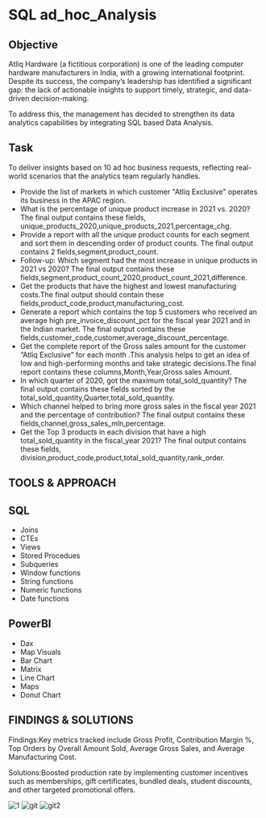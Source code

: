# SQL ad_hoc_Analysis
## Objective
Atliq Hardware (a fictitious corporation) is one of the leading computer hardware manufacturers in India, with a growing international footprint. Despite its success, the company’s leadership has identified a significant gap: the lack of actionable insights to support timely, strategic, and data-driven decision-making.

To address this, the management has decided to strengthen its data analytics capabilities by integrating SQL based Data Analysis.
## Task
 To deliver insights based on 10 ad hoc business requests, reflecting real-world scenarios that the analytics team regularly handles.
 - Provide the list of markets in which customer  "Atliq  Exclusive"  operates its business in the  APAC  region.
 - What is the percentage of unique product increase in 2021 vs. 2020? The final output contains these fields, unique_products_2020,unique_products_2021,percentage_chg.
 - Provide a report with all the unique product counts for each  segment  and sort them in descending order of product counts. The final output contains 2 fields,segment,product_count.
 - Follow-up: Which segment had the most increase in unique products in 2021 vs 2020? The final output contains these fields,segment,product_count_2020,product_count_2021,difference.
 - Get the products that have the highest and lowest manufacturing costs.The final output should contain these fields,product_code,product,manufacturing_cost.
 - Generate a report which contains the top 5 customers who received an average high  pre_invoice_discount_pct  for the  fiscal  year 2021  and in the Indian market. The final output contains these fields,customer_code,customer,average_discount_percentage.
 -  Get the complete report of the Gross sales amount for the customer  “Atliq Exclusive”  for each month  .This analysis helps to  get an idea of low and high-performing months and take strategic decisions.The final report contains these columns,Month,Year,Gross sales Amount.
 - In which quarter of 2020, got the maximum total_sold_quantity? The final output contains these fields sorted by the total_sold_quantity,Quarter,total_sold_quantity.
 - Which channel helped to bring more gross sales in the fiscal year 2021 and the percentage of contribution?  The final output  contains these fields,channel,gross_sales_mln,percentage.
 -  Get the Top 3 products in each division that have a high total_sold_quantity in the fiscal_year 2021? The final output contains these fields, division,product_code,product,total_sold_quantity,rank_order.
## TOOLS & APPROACH 
## SQL
- Joins
- CTEs
- Views
- Stored Procedues
- Subqueries
- Window functions
- String functions
- Numeric functions
- Date functions
## PowerBI
-  Dax
-  Map Visuals
-  Bar Chart
-  Matrix
-  Line Chart
-  Maps
-  Donut Chart
## FINDINGS & SOLUTIONS
Findings:Key metrics tracked include Gross Profit, Contribution Margin %, Top Orders by Overall Amount Sold, Average Gross Sales, and Average Manufacturing Cost.

Solutions:Boosted production rate by implementing customer incentives such as memberships, gift certificates, bundled deals, student discounts, and other targeted promotional offers.

![1](https://github.com/user-attachments/assets/0ca89b05-77e5-41c2-9077-105970246709)
![git](https://github.com/user-attachments/assets/0800cc00-3fc7-46ce-913d-3c490f01c585)
![git2](https://github.com/user-attachments/assets/21c6d884-04b5-411d-8530-8d130acf20e8)



